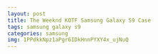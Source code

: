 ```yaml
---
layout: post
title: The Weeknd KOTF Samsung Galaxy S9 Case
tags: samsung galaxy s9
categories: samsung
img: 1PPdkkNpz1aPgr6IDkHnnPYXY4x_ujNuQ
---
```

